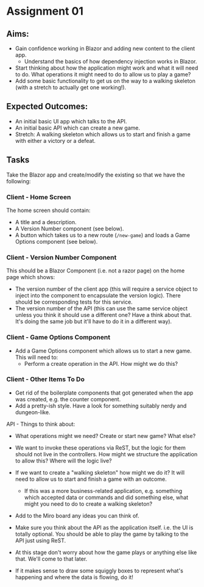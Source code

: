 # Assignment 01

## Aims:

* Gain confidence working in Blazor and adding new content to the client app.
  * Understand the basics of how dependency injection works in Blazor.
* Start thinking about how the application might work and what it will need to do. What operations it might need to do to allow us to play a game?
* Add some basic functionality to get us on the way to a walking skeleton (with a stretch to actually get one working!). 

## Expected Outcomes:

* An initial basic UI app which talks to the API.
* An initial basic API which can create a new game. 
* Stretch: A walking skeleton which allows us to start and finish a game with either a victory or a defeat. 

## Tasks

Take the Blazor app and create/modify the existing so that we have the following:

### Client - Home Screen

The home screen should contain:

* A title and a description.
* A Version Number component (see below).
* A button which takes us to a new route (`/new-game`) and loads a Game Options component (see below).

### Client - Version Number Component

This should be a Blazor Component (i.e. not a razor page) on the home page which shows:

* The version number of the client app (this will require a service object to inject into the component to encapsulate the version logic). There should be corresponding tests for this service. 
* The version number of the API (this can use the same service object unless you think it should use a different one? Have a think about that. It's doing the same job but it'll have to do it in a different way). 

### Client - Game Options Component

* Add a Game Options component which allows us to start a new game. This will need to:
  * Perform a create operation in the API. How might we do this? 

### Client - Other Items To Do

* Get rid of the boilerplate components that got generated when the app was created, e.g. the counter component. 
* Add a pretty-ish style. Have a look for something suitably nerdy and dungeon-like. 

API - Things to think about:

* What operations might we need? Create or start new game? What else? 
	
* We want to invoke these operations via ReST, but the logic for them should not live in the controllers. How might we structure the application to allow this? Where will the logic live?
	
* If we want to create a "walking skeleton" how might we do it? It will need to allow us to start and finish a game with an outcome.
  * If this was a more business-related application, e.g. something which accepted data or commands and did something else, what might you need to do to create a walking skeleton? 

* Add to the Miro board any ideas you can think of. 

* Make sure you think about the API as the application itself. i.e. the UI is totally optional. You should be able to play the game by talking to the API just using ReST. 

* At this stage don't worry about how the game plays or anything else like that. We'll come to that later.

* If it makes sense to draw some squiggly boxes to represent what's happening and where the data is flowing, do it!